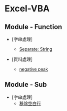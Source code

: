 # Excel-VBA


<h2> Module - Function</h2>

- [字串處理]
    - [Separate: String](https://github.com/Guan-Wei/Excel-VBA/blob/master/Separate:%20String)

- [資料處理]
    - [negative peak](https://github.com/Guan-Wei/Excel-VBA/blob/master/negative%20peak)

<h2> Module - Sub</h2>

- [字串處理]
    - [移除空白行](https://github.com/Guan-Wei/Excel-VBA/blob/master/Format:%20initial(%E7%A7%BB%E9%99%A4%E7%A9%BA%E7%99%BD%E8%A1%8C))
